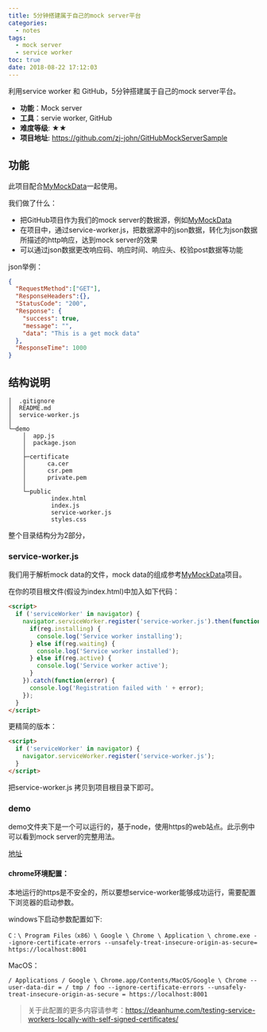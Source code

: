 ```yaml
---
title: 5分钟搭建属于自己的mock server平台
categories:
  - notes
tags:
  - mock server
  - service worker
toc: true
date: 2018-08-22 17:12:03
---
```


利用service worker 和 GitHub，5分钟搭建属于自己的mock server平台。

- **功能**：Mock server
- **工具**：servie worker, GitHub
- **难度等级**: ★★
- **项目地址**: https://github.com/zj-john/GitHubMockServerSample

<!-- more -->

## 功能
此项目配合[MyMockData](https://github.com/zj-john/MyMockData)一起使用。

我们做了什么：
* 把GitHub项目作为我们的mock server的数据源，例如[MyMockData](https://github.com/zj-john/MyMockData)
* 在项目中，通过service-worker.js，把数据源中的json数据，转化为json数据所描述的http响应，达到mock server的效果
* 可以通过json数据更改响应码、响应时间、响应头、校验post数据等功能

json举例：
```json
{
  "RequestMethod":["GET"],
  "ResponseHeaders":{},
  "StatusCode": "200",
  "Response": {
    "success": true,
    "message": "",
    "data": "This is a get mock data"
  },
  "ResponseTime": 1000
}
```

## 结构说明
```
│  .gitignore
│  README.md
│  service-worker.js
│
└─demo
    │  app.js
    │  package.json
    │
    ├─certificate
    │      ca.cer
    │      csr.pem
    │      private.pem
    │
    └─public
            index.html
            index.js
            service-worker.js
            styles.css
```

整个目录结构分为2部分，

### service-worker.js  

我们用于解析mock data的文件，mock data的组成参考[MyMockData](https://github.com/zj-john/MyMockData)项目。

在你的项目根文件(假设为index.html)中加入如下代码：
```html
<script>
  if ('serviceWorker' in navigator) {
    navigator.serviceWorker.register('service-worker.js').then(function(reg) {
      if(reg.installing) {
        console.log('Service worker installing');
      } else if(reg.waiting) {
        console.log('Service worker installed');
      } else if(reg.active) {
        console.log('Service worker active');
      }
    }).catch(function(error) {
      console.log('Registration failed with ' + error);
    });
  }
</script>
```
更精简的版本：
```html
<script>
  if ('serviceWorker' in navigator) {
    navigator.serviceWorker.register('service-worker.js');
  }
</script>
```

把service-worker.js 拷贝到项目根目录下即可。


### demo
demo文件夹下是一个可以运行的，基于node，使用https的web站点。此示例中可以看到mock server的完整用法。

[地址](https://zj-john.github.io/GitHubMockServerSample/demo/public/index.html)

#### chrome环境配置：  
本地运行的https是不安全的，所以要想service-worker能够成功运行，需要配置下浏览器的启动参数。

windows下启动参数配置如下:
```
C：\ Program Files（x86）\ Google \ Chrome \ Application \ chrome.exe --ignore-certificate-errors --unsafely-treat-insecure-origin-as-secure= https://localhost:8001
```

MacOS：
```
/ Applications / Google \ Chrome.app/Contents/MacOS/Google \ Chrome --user-data-dir = / tmp / foo --ignore-certificate-errors --unsafely-treat-insecure-origin-as-secure = https://localhost:8001
```

> 关于此配置的更多内容请参考：https://deanhume.com/testing-service-workers-locally-with-self-signed-certificates/
